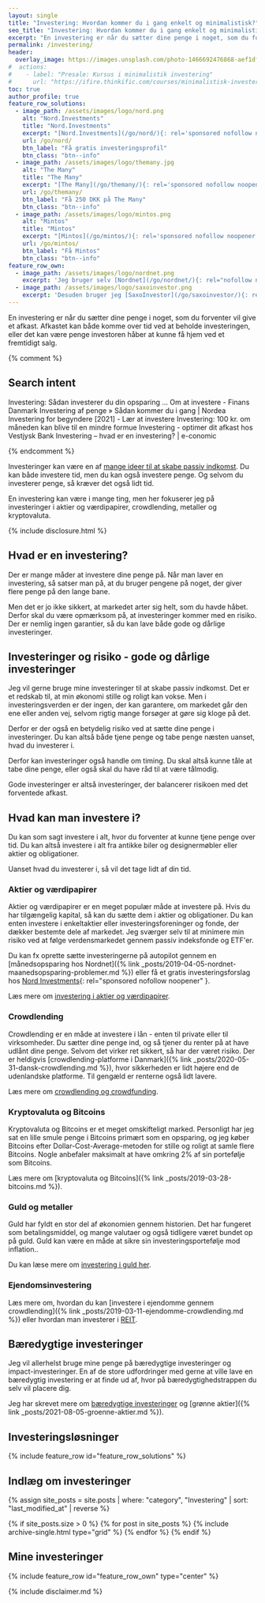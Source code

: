 ```yaml
---
layout: single
title: "Investering: Hvordan kommer du i gang enkelt og minimalistisk?"
seo_title: "Investering: Hvordan kommer du i gang enkelt og minimalistisk?"
excerpt: "En investering er når du sætter dine penge i noget, som du forventer vil give et afkast. Afkastet kan både komme over tid ved at beholde investeringen, eller det kan være penge investoren håber at kunne få hjem ved et fremtidigt salg."
permalink: /investering/
header:
  overlay_image: https://images.unsplash.com/photo-1466692476868-aef1dfb1e735?ixlib=rb-1.2.1&ixid=eyJhcHBfaWQiOjEyMDd9&auto=format&fit=crop&w=1900&q=80
#  actions:
#    - label: "Presale: Kursus i minimalistik investering"
#      url: "https://ifire.thinkific.com/courses/minimalistisk-investering"
toc: true
author_profile: true
feature_row_solutions:
  - image_path: /assets/images/logo/nord.png
    alt: "Nord.Investments"
    title: "Nord.Investments"
    excerpt: "[Nord.Investments](/go/nord/){: rel='sponsored nofollow noopener' } er en investeringsrobot, som ud fra din risikoprofil automatisk sætter dine investeringer op for et relativt lille beløb."
    url: /go/nord/
    btn_label: "Få gratis investeringsprofil"
    btn_class: "btn--info"
  - image_path: /assets/images/logo/themany.jpg
    alt: "The Many"
    title: "The Many"
    excerpt: "[The Many](/go/themany/){: rel='sponsored nofollow noopener' } gør det let at lave ejendomsinvesteringer uden selv at skulle stå for administrationen og udlejningen af ejendommene. Du investere i ejendomme for helt ned til 5.000 DKK."
    url: /go/themany/
    btn_label: "Få 250 DKK på The Many"
    btn_class: "btn--info"
  - image_path: /assets/images/logo/mintos.png
    alt: "Mintos"
    title: "Mintos"
    excerpt: "[Mintos](/go/mintos/){: rel='sponsored nofollow noopener' } er den største europæiske crowdlending-platform, hvor du får adgang til et meget diversificeret lånemarked og tjen mere end 9%+"
    url: /go/mintos/
    btn_label: "Få Mintos"
    btn_class: "btn--info"
feature_row_own:
  - image_path: /assets/images/logo/nordnet.png
    excerpt: 'Jeg bruger selv [Nordnet](/go/nordnet/){: rel="nofollow noopener" } til at opbygge min portefølje via deres [kurtagefri månedsopsparing](/nordnet-maanedsopsparing-problemer/) og aldersopsparingen.'
  - image_path: /assets/images/logo/saxoinvestor.png
    excerpt: 'Desuden bruger jeg [SaxoInvestor](/go/saxoinvestor/){: rel="nofollow noopener" } til min [aktiesparekonto](/aktiesparekonto/) og handel uden minimumskurtage.'
---
```


En investering er når du sætter dine penge i noget, som du forventer vil give et afkast. Afkastet kan både komme over tid ved at beholde investeringen, eller det kan være penge investoren håber at kunne få hjem ved et fremtidigt salg. 

{% comment %}

## Search intent
Investering: Sådan investerer du din opsparing ...
Om at investere - Finans Danmark
Investering af penge » Sådan kommer du i gang | Nordea
Investering for begyndere [2021] - Lær at investere
Investering: 100 kr. om måneden kan blive til en mindre formue
Investering - optimer dit afkast hos Vestjysk Bank
Investering – hvad er en investering? | e-conomic

{% endcomment %}

Investeringer kan være en af [mange ideer til at skabe passiv indkomst](/passiv-indkomst/). Du kan både investere tid, men du kan også investere penge. Og selvom du investerer penge, så kræver det også lidt tid.

En investering kan være i mange ting, men her fokuserer jeg på investeringer i aktier og værdipapirer, crowdlending, metaller og kryptovaluta.

{% include disclosure.html %}

## Hvad er en investering?

Der er mange måder at investere dine penge på. Når man laver en investering, så satser man på, at du bruger pengene på noget, der giver flere penge på den lange bane.

Men det er jo ikke sikkert, at markedet arter sig helt, som du havde håbet. Derfor skal du være opmærksom på, at investeringer kommer med en risiko. Der er nemlig ingen garantier, så du kan lave både gode og dårlige investeringer.

## Investeringer og risiko - gode og dårlige investeringer

Jeg vil gerne bruge mine investeringer til at skabe passiv indkomst. Det er et redskab til, at min økonomi stille og roligt kan vokse. Men i investeringsverden er der ingen, der kan garantere, om markedet går den ene eller anden vej, selvom rigtig mange forsøger at gøre sig kloge på det.

Derfor er der også en betydelig risiko ved at sætte dine penge i investeringer. Du kan altså både tjene penge og tabe penge næsten uanset, hvad du investerer i.

Derfor kan investeringer også handle om timing. Du skal altså kunne tåle at tabe dine penge, eller også skal du have råd til at være tålmodig.

Gode investeringer er altså investeringer, der balancerer risikoen med det forventede afkast.

## Hvad kan man investere i?

Du kan som sagt investere i alt, hvor du forventer at kunne tjene penge over tid. Du kan altså investere i alt fra antikke biler og designermøbler eller aktier og obligationer.

Uanset hvad du investerer i, så vil det tage lidt af din tid.

### Aktier og værdipapirer

Aktier og værdipapirer er en meget populær måde at investere på. Hvis du har tilgængelig kapital, så kan du sætte dem i aktier og obligationer. Du kan enten investere i enkeltaktier eller investeringsforeninger og fonde, der dækker bestemte dele af markedet. Jeg sværger selv til at minimere min risiko ved at følge verdensmarkedet gennem passiv indeksfonde og ETF'er.

Du kan fx oprette sætte investeringerne på autopilot gennem en [månedsopsparing hos Nordnet]({% link _posts/2019-04-05-nordnet-maanedsopsparing-problemer.md %}) eller få et gratis investeringsforslag hos [Nord Investments](/go/nord/){: rel="sponsored nofollow noopener" }.

Læs mere om [investering i aktier og værdipapirer](/investering-aktier/).

### Crowdlending

Crowdlending er en måde at investere i lån - enten til private eller til virksomheder. Du sætter dine penge ind, og så tjener du renter på at have udlånt dine penge. Selvom det virker ret sikkert, så har der været risiko. Der er heldigvis [crowdlending-platforme i Danmark]({% link _posts/2020-05-31-dansk-crowdlending.md %}), hvor sikkerheden er lidt højere end de udenlandske platforme. Til gengæld er renterne også lidt lavere.

Læs mere om [crowdlending og crowdfunding](/crowdlending/).

### Kryptovaluta og Bitcoins

Kryptovaluta og Bitcoins er et meget omskifteligt marked. Personligt har jeg sat en lille smule penge i Bitcoins primært som en opsparing, og jeg køber Bitcoins efter Dollar-Cost-Average-metoden for stille og roligt at samle flere Bitcoins. Nogle anbefaler maksimalt at have omkring 2% af sin portefølje som Bitcoins. 

Læs mere om [kryptovaluta og Bitcoins]({% link _posts/2019-03-28-bitcoins.md %}).

### Guld og metaller

Guld har fyldt en stor del af økonomien gennem historien. Det har fungeret som betalingsmiddel, og mange valutaer og også tidligere været bundet op på guld. Guld kan være en måde at sikre sin investeringsportefølje mod inflation.. 

Du kan læse mere om [investering i guld her](/guld/).

### Ejendomsinvestering

Læs mere om, hvordan du kan [investere i ejendomme gennem crowdlending]({% link _posts/2019-03-11-ejendomme-crowdlending.md %}) eller hvordan man investerer i [REIT](/reit/).

## Bæredygtige investeringer

Jeg vil allerhelst bruge mine penge på bæredygtige investeringer og impact-investeringer. En af de store udfordringer med gerne at ville lave en bæredygtig investering er at finde ud af, hvor på bæredygtighedstrappen du selv vil placere dig.

Jeg har skrevet mere om [bæredygtige investeringer](/investering-vol3/) og [grønne aktier]({% link _posts/2021-08-05-groenne-aktier.md %}).

## Investeringsløsninger

{% include feature_row id="feature_row_solutions" %}

## Indlæg om investeringer

<div class="feature__wrapper">

{% assign site_posts = site.posts | where: "category", "Investering" | sort: "last_modified_at" | reverse %}

{% if site_posts.size > 0 %}
  {% for post in site_posts %}
    {% include archive-single.html type="grid" %}
  {% endfor %}
{% endif %}

</div>

## Mine investeringer

{% include feature_row id="feature_row_own" type="center" %}

{% include disclaimer.md %}
